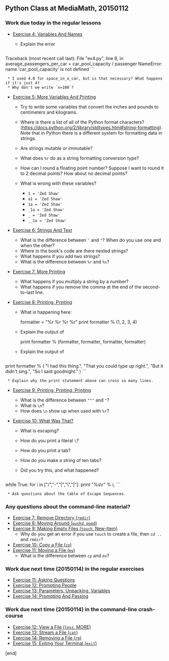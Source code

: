 ## Python Class at MediaMath, 20150112

### Work due today in the regular lessons

 * [Exercise 4: Variables And Names](http://learnpythonthehardway.org/book/ex4.html)

     * Explain the error

        ```py
Traceback (most recent call last):
  File "ex4.py", line 8, in <module>
    average_passengers_per_car = car_pool_capacity / passenger
NameError: name 'car_pool_capacity' is not defined
        ```

     * I used 4.0 for space_in_a_car, but is that necessary? What happens if it's just 4?
     * Why don't we write `x=100`?

 * [Exercise 5: More Variables And Printing](http://learnpythonthehardway.org/book/ex5.html)

     * Try to write some variables that convert the inches and pounds to centimeters and kilograms.
     * Where is there a list of all of the Python format characters? (https://docs.python.org/2/library/stdtypes.html#string-formatting). Note that in Python there is a different system for formatting data in strings.
     * Are strings mutable or immutable?
     * What does `%r` do as a string formatting conversion type?
     * How can I round a floating point number? Suppose I want to round it to 2 decimal points? How about no decimal points?
     * What is wrong with these variables?
     
         * `1 = 'Zed Shaw'`
         * `a1 = 'Zed Shaw'`
         * `1a = 'Zed Shaw'`
         * `_1a = 'Zed Shaw'`
         * `_ = 'Zed Shaw'`
         * `__1a = 'Zed Shaw'`

 * [Exercise 6: Strings And Text](http://learnpythonthehardway.org/book/ex6.html)

     * What is the difference between `'` and `"`? When do you use one and when the other?
     * Where in the book's code are there nested strings?
     * What happens if you add two strings?
     * What is the difference between `%r` and `%s`?

 * [Exercise 7: More Printing](http://learnpythonthehardway.org/book/ex7.html)

     * What happens if you multiply a string by a number?
     * What happens if you remove the comma at the end of the second-to-last line.

 * [Exercise 8: Printing, Printing](http://learnpythonthehardway.org/book/ex8.html)

     * What is happening here:

        formatter = "%r %r %r %r"
        print formatter % (1, 2, 3, 4)

     * Explain the output of

        print formatter % (formatter, formatter, formatter, formatter)

     * Explain the output of 

        ```python
print formatter % (
		"I had this thing.",
        "That you could type up right.",
        "But it didn't sing.",
        "So I said goodnight."
        )
        ```

     * Explain why the print statement above can cross so many lines.

 * [Exercise 9: Printing, Printing, Printing](http://learnpythonthehardway.org/book/ex9.html)

     * What is the difference between `"""` and `"`?
     * What is `\n`? 
     * How does `\n` show up when used with `%r`?

 * [Exercise 10: What Was That?](http://learnpythonthehardway.org/book/ex10.html)

     * What is escaping?
     * How do you print a literal `\`?
     * How do you print a tab?
     * How do you make a string of ten tabs?
     * Did you try this, and what happened?

        ```python
while True:
    for i in ["/","-","|","\\","|"]:
        print "%s\r" % i,
        ```

     * Ask questions about the table of Escape Sequences.

### Any questions about the command-line material?

 * [Exercise 7: Remove Directory (`rmdir`)](http://learnpythonthehardway.org/book/appendix-a-cli/ex7.html)
 * [Exercise 8: Moving Around (`pushd`, `popd`)](http://learnpythonthehardway.org/book/appendix-a-cli/ex8.html)
 * [Exercise 9: Making Empty Files (`touch`, New-Item)](http://learnpythonthehardway.org/book/appendix-a-cli/ex9.html)
     * Why do you get an error if you use `touch` to create a file, then `cd ..` and `rmdir`?
 * [Exercise 10: Copy a File (`cp`)](http://learnpythonthehardway.org/book/appendix-a-cli/ex10.html)
 * [Exercise 11: Moving a File (`mv`)](http://learnpythonthehardway.org/book/appendix-a-cli/ex11.html)
     * What is the difference between `cp` and `mv`?

### Work due next time (20150114) in the regular exercises

 * [Exercise 11: Asking Questions](http://learnpythonthehardway.org/book/ex11.html)
 * [Exercise 12: Prompting People](http://learnpythonthehardway.org/book/ex12.html)
 * [Exercise 13: Parameters, Unpacking, Variables](http://learnpythonthehardway.org/book/ex13.html)
 * [Exercise 14: Prompting And Passing](http://learnpythonthehardway.org/book/ex14.html)

### Work due next time (20150114) in the command-line crash-course

 * [Exercise 12: View a File (`less`, MORE)](http://learnpythonthehardway.org/book/appendix-a-cli/ex12.html)
 * [Exercise 13: Stream a File (`cat`)](http://learnpythonthehardway.org/book/appendix-a-cli/ex13.html)
 * [Exercise 14: Removing a File (`rm`)](http://learnpythonthehardway.org/book/appendix-a-cli/ex14.html)
 * [Exercise 15: Exiting Your Terminal (`exit`)](http://learnpythonthehardway.org/book/appendix-a-cli/ex15.html)

[end]
